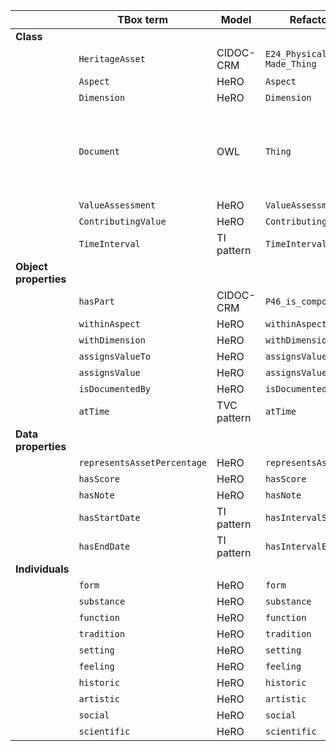 |                       | **TBox term**               | **Model**   | **Refactored term**             | **Full URI**                                                                       | **Notes**                                                    |
|-----------------------|-----------------------------|-------------|---------------------------------|------------------------------------------------------------------------------------|--------------------------------------------------------------|
| **Class**             |                             |             |                                 |                                                                                    |                                                              |
|                       | `HeritageAsset`             | CIDOC-CRM   | `E24_Physical_Human-Made_Thing` | http://www.cidoc-crm.org/cidoc-crm/E24_Physical_Human-Made_Thing                   |                                                              |
|                       | `Aspect`                    | HeRO        | `Aspect`                        | http://purl.org/sirius/ontology/hero/Aspect                                        |                                                              |
|                       | `Dimension`                 | HeRO        | `Dimension`                     | http://purl.org/sirius/ontology/hero/Dimension                                     |                                                              |
|                       | `Document`                  | OWL         | `Thing`                         | http://www.w3.org/2002/07/owl#Thing                                                                                   | A contributing value can be documented by virtually anything |
|                       | `ValueAssessment`           | HeRO        | `ValueAssessment`               | http://purl.org/sirius/ontology/hero/ValueAssessment                               |                                                              |
|                       | `ContributingValue`         | HeRO        | `ContributingValue`             | http://purl.org/sirius/ontology/hero/ContributingValue                             |                                                              |
|                       | `TimeInterval`              | TI pattern  | `TimeInterval`                  | http://www.ontologydesignpatterns.org/cp/owl/timeinterval.owl#TimeInterval         |                                                              |
| **Object properties** |                             |             |                                 |                                                                                    |                                                              |
|                       | `hasPart`                   | CIDOC-CRM   | `P46_is_composed_of`            | http://www.cidoc-crm.org/cidoc-crm/P46_is_composed_of                              |                                                              |
|                       | `withinAspect`              | HeRO        | `withinAspect`                  | http://purl.org/sirius/ontology/hero/withinAspect                                  |                                                              |
|                       | `withDimension`             | HeRO        | `withDimension`                 | http://purl.org/sirius/ontology/hero/withDimension                                 |                                                              |
|                       | `assignsValueTo`            | HeRO        | `assignsValueTo`                | http://purl.org/sirius/ontology/hero/assignsValueTo                                |                                                              |
|                       | `assignsValue`              | HeRO        | `assignsValue`                  | http://purl.org/sirius/ontology/hero/assignsValue                                  |                                                              |
|                       | `isDocumentedBy`            | HeRO        | `isDocumentedBy`                | http://purl.org/sirius/ontology/hero/isDocumentedBy                                |                                                              |
|                       | `atTime`                    | TVC pattern | `atTime`                        | http://purl.org/spar/tvc/atTime                                                    |                                                              |
| **Data properties**   |                             |             |                                 |                                                                                    |                                                              |
|                       | `representsAssetPercentage` | HeRO        | `representsAssetPercentage`     | http://purl.org/sirius/ontology/hero/representsAssetPercentage                     |                                                              |
|                       | `hasScore`                  | HeRO        | `hasScore`                      | http://purl.org/sirius/ontology/hero/hasScore                                      |                                                              |
|                       | `hasNote`                   | HeRO        | `hasNote`                       | http://purl.org/sirius/ontology/hero/hasNote                                       |                                                              |
|                       | `hasStartDate`              | TI pattern  | `hasIntervalStartDate`          | http://www.ontologydesignpatterns.org/cp/owl/timeinterval.owl#hasIntervalStartDate |                                                              |
|                       | `hasEndDate`                | TI pattern  | `hasIntervalEndDate`            | http://www.ontologydesignpatterns.org/cp/owl/timeinterval.owl#hasIntervalEndDate   |                                                              |
| **Individuals**       |                             |             |                                 |                                                                                    |                                                              |
|                       | `form`                      | HeRO        | `form`                          | http://purl.org/sirius/ontology/hero/form                                          |                                                              |
|                       | `substance`                 | HeRO        | `substance`                     | http://purl.org/sirius/ontology/hero/substance                                     |                                                              |
|                       | `function`                  | HeRO        | `function`                      | http://purl.org/sirius/ontology/hero/function                                      |                                                              |
|                       | `tradition`                 | HeRO        | `tradition`                     | http://purl.org/sirius/ontology/hero/tradition                                     |                                                              |
|                       | `setting`                   | HeRO        | `setting`                       | http://purl.org/sirius/ontology/hero/setting                                       |                                                              |
|                       | `feeling`                   | HeRO        | `feeling`                       | http://purl.org/sirius/ontology/hero/feeling                                       |                                                              |
|                       | `historic`                  | HeRO        | `historic`                      | http://purl.org/sirius/ontology/hero/historical                                    |                                                              |
|                       | `artistic`                  | HeRO        | `artistic`                      | http://purl.org/sirius/ontology/hero/artistic                                      |                                                              |
|                       | `social`                    | HeRO        | `social`                        | http://purl.org/sirius/ontology/hero/social                                        |                                                              |
|                       | `scientific`                | HeRO        | `scientific`                    | http://purl.org/sirius/ontology/hero/scientific                                    |                                                              |